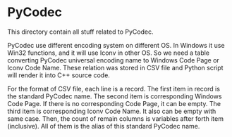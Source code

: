 # PyCodec

This directory contain all stuff related to PyCodec.

PyCodec use different encoding system on different OS. In Windows it use Win32 functions, and it will use Iconv in other OS. So we need a table converting PyCodec universal encoding name to Windows Code Page or Iconv Code Name. These relation was stored in CSV file and Python script will render it into C++ source code.

For the format of CSV file, each line is a record. The first item in record is the standard PyCodec name. The second item is corresponding Windows Code Page. If there is no corresponding Code Page, it can be empty. The third item is corresponding Iconv Code Name. It also can be empty with same case. Then, the count of remain columns is variables after forth item (inclusive). All of them is the alias of this standard PyCodec name.
